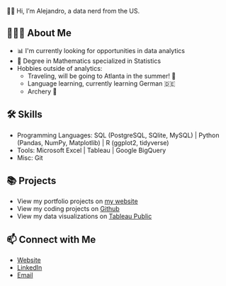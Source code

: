 👋🏼 Hi, I’m Alejandro, a data nerd from the US.

<h2 class="heading-element" dir="auto">🙋🏽‍♂️ About Me</h2>

- 📊 I'm currently looking for opportunities in data analytics
- 📐 Degree in Mathematics specialized in Statistics
- Hobbies outside of analytics:
  <ul>
    <li>Traveling, will be going to Atlanta in the summer! 🛫</li>
    <li>Language learning, currently learning German 🇩🇪</li>
    <li>Archery 🏹</li>
  </ul>

<h2 class="heading-element" dir="auto">🛠 Skills</h2>

- Programming Languages: SQL (PostgreSQL, SQlite, MySQL) | Python (Pandas, NumPy, Matplotlib) | R (ggplot2, tidyverse)
- Tools: Microsoft Excel | Tableau | Google BigQuery
- Misc: Git

<h2 class="heading-element" dir="auto">📚 Projects</h2>

- View my portfolio projects on <a href="alejandrodelacruz.carrd.co" rel= "nofollow">my website</a>
- View my coding projects on <a href="https://github.com/AlejandroDeLaCruz?tab=repositories" rel= "nofollow">Github</a>
- View my data visualizations on <a href="https://public.tableau.com/app/profile/alejandro.de.la.cruz5286/vizzes" rel="nofollow">Tableau Public</a>

<h2 class="heading-element" dir="auto">📫 Connect with Me</h2>

<ul dir="auto">
<li><a href="https://alejandrodelacruz.carrd.co/" rel="nofollow">Website</a></li>
<li><a href="https://www.linkedin.com/in/alejandrodelacruz0/" rel="nofollow">LinkedIn</a></li>
<li><a href="mailto:delacruzalejandro572@gmail.com">Email</a></li>
</ul>
